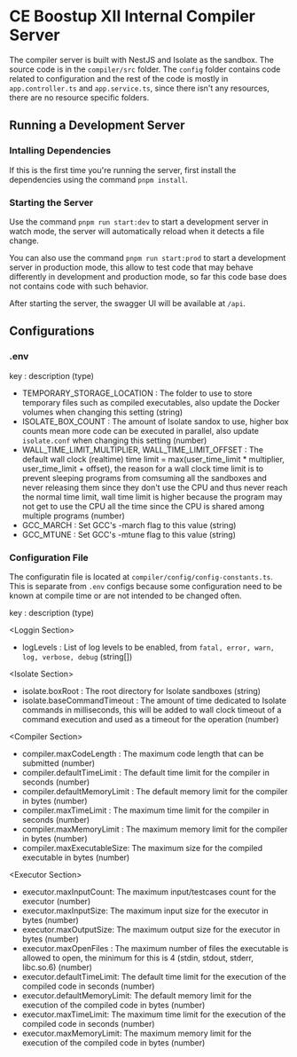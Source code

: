 # CE Boostup XII Internal Compiler Server
The compiler server is built with NestJS and Isolate as the sandbox. The source code is in the `compiler/src` folder. The `config` folder contains code related to configuration and the rest of the code is mostly in `app.controller.ts` and `app.service.ts`, since there isn't any resources, there are no resource specific folders.


## Running a Development Server

### Intalling Dependencies
If this is the first time you're running the server, first install the dependencies using the command `pnpm install`.

### Starting the Server
Use the command `pnpm run start:dev` to start a development server in watch mode, the server will automatically reload when it detects a file change.

You can also use the command `pnpm run start:prod` to start a development server in production mode, this allow to test code that may behave differently in development and production mode, so far this code base does not contains code with such behavior.

After starting the server, the swagger UI will be available at `/api`.


## Configurations

### .env
key : description (type)
  - TEMPORARY_STORAGE_LOCATION : The folder to use to store temporary files such as compiled executables, also update the Docker volumes when changing this setting (string)
  - ISOLATE_BOX_COUNT : The amount of Isolate sandox to use, higher box counts mean more code can be executed in parallel, also update `isolate.conf` when changing this setting (number)
  - WALL_TIME_LIMIT_MULTIPLIER, WALL_TIME_LIMIT_OFFSET : The default wall clock (realtime) time limit = max(user_time_limit * multiplier, user_time_limit + offset), the reason for a wall clock time limit is to prevent sleeping programs from comsuming all the sandboxes and never releasing them since they don't use the CPU and thus never reach the normal time limit, wall time limit is higher because the program may not get to use the CPU all the time since the CPU is shared among multiple programs (number)
  - GCC_MARCH : Set GCC's -march flag to this value (string)
  - GCC_MTUNE : Set GCC's -mtune flag to this value (string)

### Configuration File
The configuratin file is located at `compiler/config/config-constants.ts`. This is separate from `.env` configs because some configuration need to be known at compile time or are not intended to be changed often.

key : description (type)

\<Loggin Section\>
  - logLevels : List of log levels to be enabled, from `fatal, error, warn, log, verbose, debug` (string[])

\<Isolate Section\>
  - isolate.boxRoot : The root directory for Isolate sandboxes (string)
  - isolate.baseCommandTimeout : The amount of time dedicated to Isolate commands in milliseconds, this will be added to wall clock timeout of a command execution and used as a timeout for the operation (number)

\<Compiler Section\>
  - compiler.maxCodeLength : The maximum code length that can be submitted (number)
  - compiler.defaultTimeLimit : The default time limit for the compiler in seconds (number)
  - compiler.defaultMemoryLimit : The default memory limit for the compiler in bytes (number)
  - compiler.maxTimeLimit : The maximum time limit for the compiler in seconds (number)
  - compiler.maxMemoryLimit : The maximum memory limit for the compiler in bytes (number)
  - compiler.maxExecutableSize: The maximum size for the compiled executable in bytes (number)

\<Executor Section\>
  - executor.maxInputCount: The maximum input/testcases count for the executor (number)
  - executor.maxInputSize: The maximum input size for the executor in bytes (number)
  - executor.maxOutputSize: The maximum output size for the executor in bytes (number)
  - executor.maxOpenFiles : The maximum number of files the executable is allowed to open, the minimum for this is 4 (stdin, stdout, stderr, libc.so.6) (number)
  - executor.defaultTimeLimit: The default time limit for the execution of the compiled code in seconds (number)
  - executor.defaultMemoryLimit: The default memory limit for the execution of the compiled code in bytes (number)
  - executor.maxTimeLimit: The maximum time limit for the execution of the compiled code in seconds (number)
  - executor.maxMemoryLimit: The maximum memory limit for the execution of the compiled code in bytes (number)
